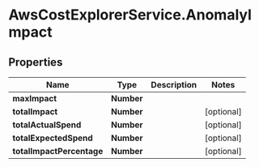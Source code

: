 # AwsCostExplorerService.AnomalyImpact

## Properties

Name | Type | Description | Notes
------------ | ------------- | ------------- | -------------
**maxImpact** | **Number** |  | 
**totalImpact** | **Number** |  | [optional] 
**totalActualSpend** | **Number** |  | [optional] 
**totalExpectedSpend** | **Number** |  | [optional] 
**totalImpactPercentage** | **Number** |  | [optional] 


